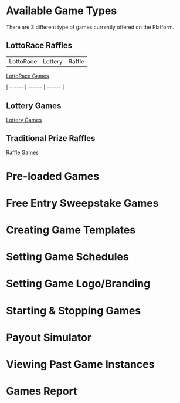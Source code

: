 <!-- TITLE: Games -->
<!-- SUBTITLE: A quick summary of Games -->

# Available Game Types

There are 3 different type of games currently offered on the Platform.

## LottoRace Raffles

| | | |
| ------ | ------ | ------ | 
|LottoRace| Lottery | Raffle |

 [LottoRace Games](/administration/games/lottorace "Managing your Lottery & Raffle Games")


| ------ | ------ | ------ | 


## Lottery Games

 [Lottery Games](/administration/games/lottery  "Managing your Lottery Games")

## Traditional Prize Raffles

[Raffle Games](/administration/games/raffle "Managing your Raffle Games ")

# Pre-loaded Games
# Free Entry Sweepstake Games
# Creating Game Templates
# Setting Game Schedules
# Setting Game Logo/Branding
# Starting & Stopping Games
# Payout Simulator
# Viewing Past Game Instances
# Games Report





